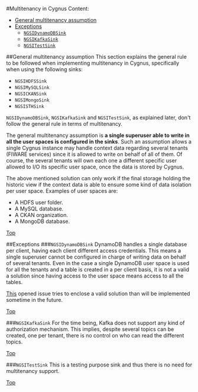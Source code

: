 #Multitenancy in Cygnus
Content:

* [General multitenancy assumption](#section1)
* [Exceptions](#section2)
    * [`NGSIDynamoDBSink`](#section.2.1)
    * [`NGSIKafkaSink`](#section2.2)
    * [`NGSITestSink`](#section2.3)

##<a name="section1"></a>General multitenancy assumption
This section explains the general rule to be followed when implementing multitenancy in Cygnus, specifically when using the following sinks:

* `NGSIHDFSSink`
* `NGSIMySQLSink`
* `NGSICKANSink`
* `NGSIMongoSink`
* `NGSISTHSink`

`NGSIDynamoDBSink`, `NGSIKafkaSink` and `NGSITestSink`, as explained later, don't follow the general rule in terms of multitenancy.

The general multitenancy assumption is **a single superuser able to write in all the user spaces is configured in the sinks**. Such an assumption allows a single Cygnus instance may handle context data regarding several tenants (FIWARE services) since it is allowed to write on behalf of all of them. Of course, the several tenants will own each one a different specific user allowed to I/O its specific user space, once the data is stored by Cygnus.

The above mentioned solution can only work if the final storage holding the historic view if the context data is able to ensure some kind of data isolation per user space. Examples of user spaces are:

* A HDFS user folder.
* A MySQL database.
* A CKAN organization.
* A MongoDB database.

[Top](#top)

##<a name="section2"></a>Exceptions
###<a name="section2.1"></a>`NGSIDynamoDBSink`
DynamoDB handles a single database per client, having each client different access credentials. This means a single superuser cannot be configured in charge of writing data on behalf of several tenants. Even in the case a single DynamoDB user space is used for all the tenants and a table is created in a per client basis, it is not a valid a solution since having access to the user space means access to all the tables.

[This](https://github.com/telefonicaid/fiware-cygnus/issues/608) opened issue tries to enclose a valid solution than will be implemented sometime in the future.

[Top](#top)

###<a name="section2.2"></a>`NGSIKafkaSink`
For the time being, Kafka does not support any kind of authorization mechanism. This implies, despite several topics can be created, one per tenant, there is no control on who can read the different topics.

[Top](#top)

###<a name="section2.3"></a>`NGSITestSink`
This is a testing purpose sink and thus there is no need for multitenancy support.

[Top](#top)

